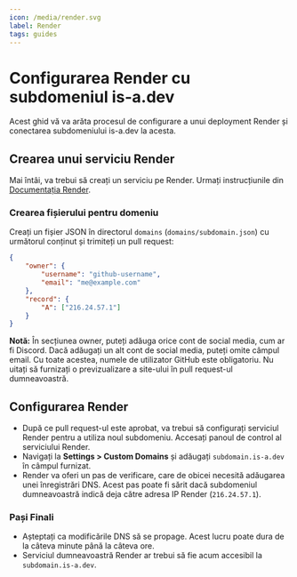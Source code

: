 ```yaml
---
icon: /media/render.svg
label: Render
tags: guides
---
```


# Configurarea Render cu subdomeniul is-a.dev

Acest ghid vă va arăta procesul de configurare a unui deployment Render și conectarea subdomeniului is-a.dev la acesta.

## Crearea unui serviciu Render

Mai întâi, va trebui să creați un serviciu pe Render. Urmați instrucțiunile din [Documentația Render](https://docs.render.com/).

### Crearea fișierului pentru domeniu

Creați un fișier JSON în directorul `domains` (`domains/subdomain.json`) cu următorul conținut și trimiteți un pull request:
```json
{
    "owner": {
        "username": "github-username",
        "email": "me@example.com"
    },
    "record": {
        "A": ["216.24.57.1"]
    }
}
```
**Notă:** În secțiunea owner, puteți adăuga orice cont de social media, cum ar fi Discord. Dacă adăugați un alt cont de social media, puteți omite câmpul email. Cu toate acestea, numele de utilizator GitHub este obligatoriu. Nu uitați să furnizați o previzualizare a site-ului în pull request-ul dumneavoastră.

## Configurarea Render

- După ce pull request-ul este aprobat, va trebui să configurați serviciul Render pentru a utiliza noul subdomeniu. Accesați panoul de control al serviciului Render.
- Navigați la **Settings > Custom Domains** și adăugați `subdomain.is-a.dev` în câmpul furnizat.
- Render va oferi un pas de verificare, care de obicei necesită adăugarea unei înregistrări DNS. Acest pas poate fi sărit dacă subdomeniul dumneavoastră indică deja către adresa IP Render (`216.24.57.1`).

### Pași Finali

- Așteptați ca modificările DNS să se propage. Acest lucru poate dura de la câteva minute până la câteva ore.
- Serviciul dumneavoastră Render ar trebui să fie acum accesibil la `subdomain.is-a.dev`.
